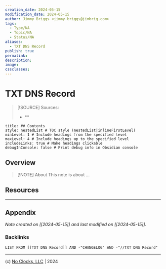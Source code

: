```yaml
---
creation_date: 2024-05-15
modification_date: 2024-05-15
author: Jimmy Briggs <jimmy.briggs@jimbrig.com>
tags:
  - Type/NA
  - Topic/NA
  - Status/NA
aliases:
  - TXT DNS Record
publish: true
permalink:
description:
image:
cssclasses:
---
```



# TXT DNS Record

> [!SOURCE] Sources:
> - **

```table-of-contents
title: ## Contents 
style: nestedList # TOC style (nestedList|inlineFirstLevel)
minLevel: 1 # Include headings from the specified level
maxLevel: 4 # Include headings up to the specified level
includeLinks: true # Make headings clickable
debugInConsole: false # Print debug info in Obsidian console
```

## Overview

> [!NOTE] About
> This note is about ...

## Resources

***

## Appendix

*Note created on [[2024-05-15]] and last modified on [[2024-05-15]].*

### Backlinks

```dataview
LIST FROM [[TXT DNS Record]] AND -"CHANGELOG" AND -"//TXT DNS Record"
```

***

(c) [No Clocks, LLC](https://github.com/noclocks) | 2024
